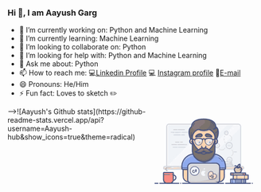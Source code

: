 ### Hi 👋, I am Aayush Garg

- 🔭 I’m currently working on: Python and Machine Learning
- 🌱 I’m currently learning: Machine Learning
- 👯 I’m looking to collaborate on: Python
- 🤔 I’m looking for help with: Python and Machine Learning
- 💬 Ask me about: Python
- 📫 How to reach me: :computer:[Linkedin Profile](https://www.linkedin.com/in/aayush-garg-68b6081a3) :computer: [Instagram profile](https://www.instagram.com/ayushgarg1951/?hl=en) :e-mail:[E-mail](ayushgarg1951@gmail.com)
- 😄 Pronouns: He/Him
- ⚡ Fun fact: Loves to sketch :pencil2:

<img align="right" alt="GIF" src="coder.gif" />
-->![Aayush's Github stats](https://github-readme-stats.vercel.app/api?username=Aayush-hub&show_icons=true&theme=radical)

